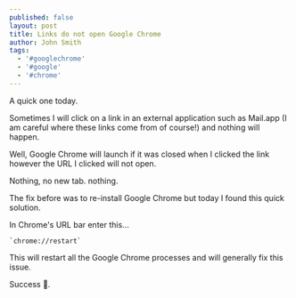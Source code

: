 ```yaml
---
published: false
layout: post
title: Links do not open Google Chrome
author: John Smith
tags:
  - '#googlechrome'
  - '#google'
  - '#chrome'
---
```

A quick one today.

Sometimes I will click on a link in an external application such as Mail.app (I am careful where these links come from of course!) and nothing will happen. 

Well, Google Chrome will launch if it was closed when I clicked the link however the URL I clicked will not open.  

Nothing, no new tab. nothing.

The fix before was to re-install Google Chrome but today I found this quick solution.

In Chrome's URL bar enter this...

	`chrome://restart`

This will restart all the Google Chrome processes and will generally fix this issue.

Success 🎉.
